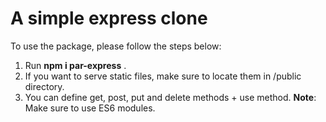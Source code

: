 # A simple express clone

To use the package, please follow the steps below:
1. Run **npm i par-express** .
2. If you want to serve static files, make sure to locate them in /public directory.
3. You can define get, post, put and delete methods + use method.
**Note**: Make sure to use ES6 modules. 


